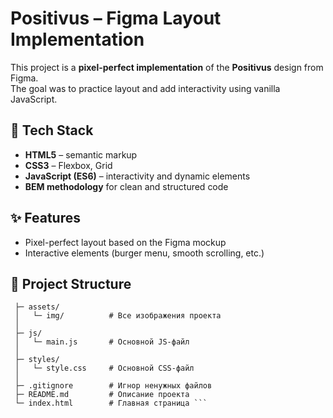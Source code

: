 # Positivus – Figma Layout Implementation

This project is a **pixel-perfect implementation** of the **Positivus** design from Figma.  
The goal was to practice layout and add interactivity using vanilla JavaScript.

## 🚀 Tech Stack
- **HTML5** – semantic markup  
- **CSS3** – Flexbox, Grid  
- **JavaScript (ES6)** – interactivity and dynamic elements  
- **BEM methodology** for clean and structured code  

## ✨ Features
- Pixel-perfect layout based on the Figma mockup  
- Interactive elements (burger menu, smooth scrolling, etc.)  

## 📂 Project Structure

```Positivus/
 ├─ assets/
 │   └─ img/          # Все изображения проекта
 │
 ├─ js/
 │   └─ main.js       # Основной JS-файл
 │
 ├─ styles/
 │   └─ style.css     # Основной CSS-файл
 │
 ├─ .gitignore        # Игнор ненужных файлов
 ├─ README.md         # Описание проекта
 └─ index.html        # Главная страница ```